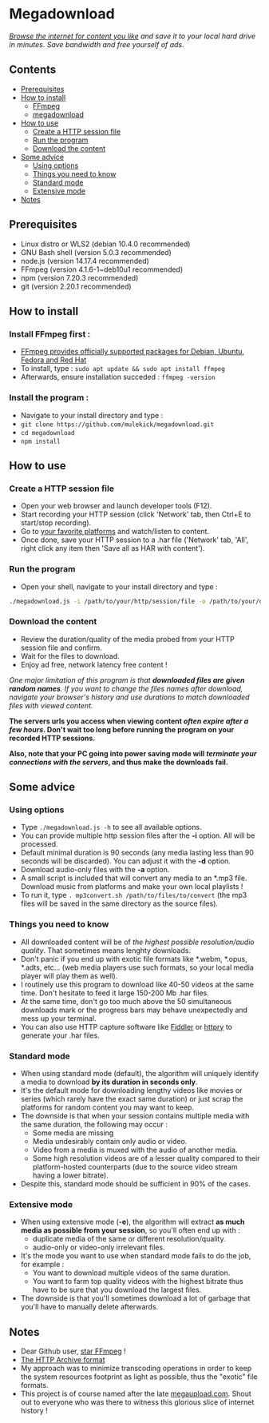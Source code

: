 # Megadownload

*[Browse the internet for content you like](https://pastebin.com/r2G8TrBy) and save it to your local hard drive in minutes. Save bandwidth and free yourself of ads.*

## Contents
- [Prerequisites](#prerequisites)
- [How to install](#how-to-install)
    - [FFmpeg](#install-ffmpeg-first)
    - [megadownload](#install-the-program)
- [How to use](#how-to-use)
    - [Create a HTTP session file](#create-a-http-session-file)
    - [Run the program](#run-the-program)
    - [Download the content](#download-the-content)
- [Some advice](#some-advice)
    - [Using options](#using-options)
    - [Things you need to know](#things-you-need-to-know)
    - [Standard mode](#standard-mode)
    - [Extensive mode](#extensive-mode)
- [Notes](#notes)

## Prerequisites
   - Linux distro or WLS2 (debian 10.4.0 recommended)
   - GNU Bash shell (version 5.0.3 recommended)
   - node.js (version 14.17.4 recommended)
   - FFmpeg (version  4.1.6-1~deb10u1 recommended)
   - npm (version 7.20.3 recommended)
   - git (version 2.20.1 recommended)

## How to install

### Install FFmpeg first :
   - [FFmpeg provides officially supported packages for Debian, Ubuntu, Fedora and Red Hat](https://ffmpeg.org/download.html)
   - To install, type : `sudo apt update && sudo apt install ffmpeg`
   - Afterwards, ensure installation succeded : `ffmpeg -version`

### Install the program :
   - Navigate to your install directory and type :
   - `git clone https://github.com/mulekick/megadownload.git`
   - `cd megadownload`
   - `npm install`

## How to use

### Create a HTTP session file
   - Open your web browser and launch developer tools (F12).
   - Start recording your HTTP session (click 'Network' tab, then Ctrl+E to start/stop recording).
   - Go to [your favorite platforms](https://pastebin.com/r2G8TrBy) and watch/listen to content.
   - Once done, save your HTTP session to a .har file ('Network' tab, 'All', right click any item then 'Save all as HAR with content').

### Run the program
   - Open your shell, navigate to your install directory and type :
```bash
./megadownload.js -i /path/to/your/http/session/file -o /path/to/your/download/directory
```

### Download the content
   - Review the duration/quality of the media probed from your HTTP session file and confirm.
   - Wait for the files to download.
   - Enjoy ad free, network latency free content !

*One major limitation of this program is that **_downloaded files are given random names_**. If you want to change the files names after download, navigate your browser's history and use durations to match downloaded files with viewed content.*

**The servers urls you access when viewing content _often expire after a few hours_. Don't wait too long before running the program on your recorded HTTP sessions.**

**Also, note that your PC going into power saving mode will _terminate your connections with the servers_, and thus make the downloads fail.**

## Some advice

### Using options
   - Type `./megadownload.js -h` to see all available options.
   - You can provide multiple http session files after the **-i** option. All will be processed.
   - Default minimal duration is 90 seconds (any media lasting less than 90 seconds will be discarded). You can adjust it with the **-d** option.
   - Download audio-only files with the **-a** option.
   - A small script is included that will convert any media to an *.mp3 file. Download music from platforms and make your own local playlists !
   - To run it, type `. mp3convert.sh /path/to/files/to/convert` (the mp3 files will be saved in the same directory as the source files).

### Things you need to know
   - All downloaded content will be of *the highest possible resolution/audio quality*. That sometimes means lenghty downloads.
   - Don't panic if you end up with exotic file formats like *.webm, *.opus, *.adts, etc... (web media players use such formats, so your local media player will play them as well).
   - I routinely use this program to download like 40-50 videos at the same time. Don't hesitate to feed it large 150-200 Mb .har files.
   - At the same time, don't go too much above the 50 simultaneous downloads mark or the progress bars may behave unexpectedly and mess up your terminal.
   - You can also use HTTP capture software like [Fiddler](https://www.telerik.com/fiddler) or [httpry](https://linux.die.net/man/1/httpry) to generate your .har files.

### Standard mode
   - When using standard mode (default), the algorithm will uniquely identify a media to download **by its duration in seconds only**.
   - It's the default mode for downloading lengthy videos like movies or series (which rarely have the exact same duration) or just scrap the platforms for random content you may want to keep.
   - The downside is that when your session contains multiple media with the same duration, the following may occur :
     - Some media are missing
     - Media undesirably contain only audio or video. 
     - Video from a media is muxed with the audio of another media.
     - Some high resolution videos are of a lesser quality compared to their platform-hosted counterparts (due to the source video stream having a lower bitrate).
   - Despite this, standard mode should be sufficient in 90% of the cases.

### Extensive mode
   - When using extensive mode (**-e**), the algorithm will extract **as much media as possible from your session**, so you'll often end up with :
     - duplicate media of the same or different resolution/quality.
     - audio-only or video-only irrelevant files.
   - It's the mode you want to use when standard mode fails to do the job, for example :
     - You want to download multiple videos of the same duration.
     - You want to farm top quality videos with the highest bitrate thus have to be sure that you download the largest files.
   - The downside is that you'll sometimes download a lot of garbage that you'll have to manually delete afterwards.

## Notes
- Dear Github user, [star FFmpeg](https://github.com/FFmpeg/FFmpeg) !
- [The HTTP Archive format](https://en.wikipedia.org/wiki/HAR_(file_format))
- My approach was to minimize transcoding operations in order to keep the system resources footprint as light as possible, thus the "exotic" file formats.
- This project is of course named after the late [megaupload.com](https://en.wikipedia.org/wiki/Megaupload). Shout out to everyone who was there to witness this glorious slice of internet history !
